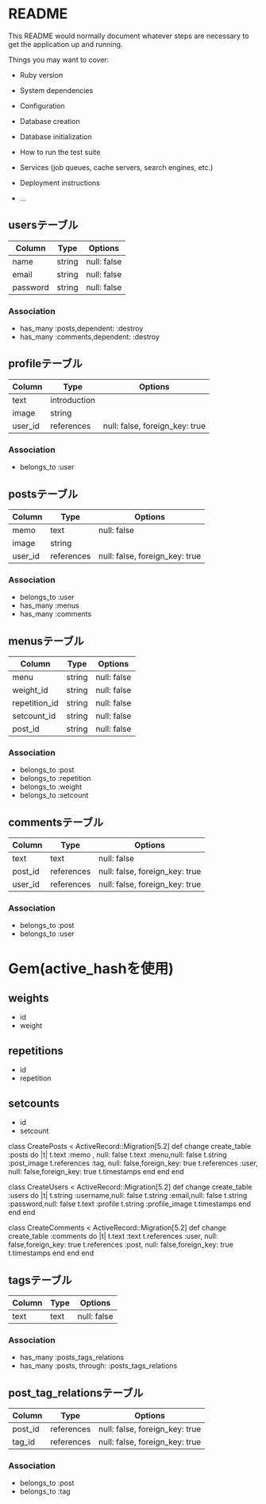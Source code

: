 # README

This README would normally document whatever steps are necessary to get the
application up and running.

Things you may want to cover:

* Ruby version

* System dependencies

* Configuration

* Database creation

* Database initialization

* How to run the test suite

* Services (job queues, cache servers, search engines, etc.)

* Deployment instructions

* ...


## usersテーブル
|Column|Type|Options|
|------|----|-------|
|name|string|null: false|
|email|string|null: false|
|password|string|null: false|
### Association
- has_many :posts,dependent: :destroy
- has_many :comments,dependent: :destroy


## profileテーブル
|Column|Type|Options|
|------|----|-------|
|text|introduction||
|image|string|
|user_id|references|null: false, foreign_key: true|
### Association
- belongs_to :user


## postsテーブル
|Column|Type|Options|
|------|----|-------|
|memo|text|null: false|
|image|string|
|user_id|references|null: false, foreign_key: true|
### Association
- belongs_to :user
- has_many :menus
- has_many :comments


## menusテーブル
|Column|Type|Options|
|------|----|-------|
|menu|string|null: false|
|weight_id|string|null: false|
|repetition_id|string|null: false|
|setcount_id|string|null: false|
|post_id|string|null: false|
### Association
- belongs_to :post
- belongs_to :repetition
- belongs_to :weight
- belongs_to :setcount


## commentsテーブル
|Column|Type|Options|
|------|----|-------|
|text|text|null: false|
|post_id|references|null: false, foreign_key: true|
|user_id|references|null: false, foreign_key: true|
### Association
- belongs_to :post
- belongs_to :user



# Gem(active_hashを使用)

## weights
- id
- weight

## repetitions
- id
- repetition

## setcounts
- id
- setcount




<!-- post -->
class CreatePosts < ActiveRecord::Migration[5.2]
  def change
    create_table :posts do |t|
      t.text :memo , null: false
      t.text :menu,null: false
      t.string :post_image
      t.references :tag, null: false,foreign_key: true
      t.references :user, null: false,foreign_key: true
      t.timestamps
    end
  end
end

<!-- user -->
class CreateUsers < ActiveRecord::Migration[5.2]
  def change
    create_table :users do |t|
      t.string  :username,null: false
      t.string  :email,null: false
      t.string  :password,null: false
      t.text    :profile
      t.string  :profile_image
      t.timestamps
    end
  end
end

<!-- coment -->
class CreateComments < ActiveRecord::Migration[5.2]
  def change
    create_table :comments do |t|
      t.text :text
      t.references :user, null: false,foreign_key: true
      t.references :post, null: false,foreign_key: true
      t.timestamps
    end
  end
end

## tagsテーブル
|Column|Type|Options|
|------|----|-------|
|text|text|null: false|
### Association
- has_many :posts_tags_relations
- has_many :posts,  through:  :posts_tags_relations


## post_tag_relationsテーブル
|Column|Type|Options|
|------|----|-------|
|post_id|references|null: false, foreign_key: true|
|tag_id|references|null: false, foreign_key: true|
### Association
- belongs_to :post
- belongs_to :tag
